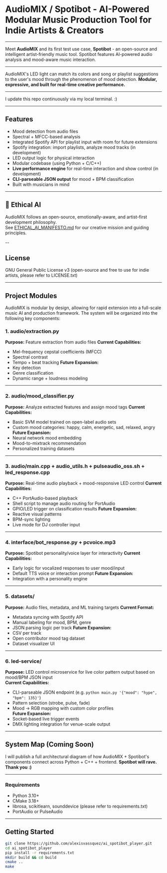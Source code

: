 # AudioMIX / Spotibot - AI-Powered Modular Music Production Tool for Indie Artists & Creators 

---

Meet **AudioMIX** and its first test use case, **Spotibot** - an open-source and intelligent artist-friendly music tool. Spotibot features AI-powered audio analysis and mood-aware music interaction.

---

AudioMIX's LED light can match its colors and song or playlist suggestions to the user's mood through the phenomenon of mood detection. 
**Modular, expressive, and built for real-time creative performance.**

---

I update this repo continuously via my local terminal. :)

---

## Features
- Mood detection from audio files
- Spectral + MFCC-based analysis
- Integrated Spotify API for playlist input with room for future extensions
- Spotify integration: import playlists, analyze mood tracks (in development)
- LED output logic for physical interaction
- Modular codebase (using Python + C/C++)
- **Live performance engine** for real-time interaction and show control (in development)
- **CLI-parseable JSON output** for mood + BPM classification
- Built with musicians in mind

---
## 📜 Ethical AI
AudioMIX follows an open-source, emotionally-aware, and artist-first development philosophy.  
See [ETHICAL_AI_MANIFESTO.md](./ETHICAL_AI_MANIFESTO.md) for our creative mission and guiding principles.

--

## License
GNU General Public License v3 (open-source and free to use for indie artists, please refer to LICENSE.txt)

---

## Project Modules
AudioMIX is modular by design, allowing for rapid extension into a full-scale music AI and production framework. The system will be organized into the following key components:

### 1. audio/extraction.py
**Purpose:** Feature extraction from audio files
**Current Capabilities:**
- Mel-frequency cepstal coefficients (MFCC)
- Spectral contrast
- Tempo + beat tracking
**Future Expansion:**
- Key detection
- Genre classification
- Dynamic range + loudness modeling

---

### 2. audio/mood_classifier.py
**Purpose:** Analyze extracted features and assign mood tags
**Current Capabilities:**
- Basic SVM model trained on open-label audio sets
- Custom mood categories: happy, calm, energetic, sad, relaxed, angry
**Future Expansion:**
- Neural network mood embedding
- Mood-to-mixtrack recommendation
- Personalized training datasets

---

### 3. audio/main.cpp + audio_utils.h + pulseaudio_oss.sh + led_response.cpp
**Purpose:** Real-time audio playback + mood-responsive LED control
**Current Capabilities:**
- C++ PortAudio-based playback 
- Shell script to manage audio routing for PortAudio
- GPIO/LED trigger on classification results
**Future Expansion:**
- Reactive visual patterns
- BPM-sync lighting
- Live mode for DJ controller input

---

### 4. interface/bot_response.py + pcvoice.mp3
**Purpose:** Spotibot personality/voice layer for interactivity
**Current Capabilities:**
- Early logic for vocalized responses to user mood/input
- Default TTS voice or interaction prompt
**Future Expansion:**
- Integration with a personality engine

---

### 5. datasets/
**Purpose:** Audio files, metadata, and ML training targets
**Current Format:**
- Metadata syncing with Spotify API
- Manual labeling for mood, BPM, genre
- JSON parsing logic per track
**Future Expansion:**
- CSV per track
- Open contributor mood tag dataset
- Dataset visualizer UI

---

### 6. led-service/
**Purpose:** LED control microservice for live color pattern output based on mood/BPM JSON input  
**Current Capabilities:**
- CLI-parseable JSON endpoint (e.g. `python main.py '{"mood": "hype", "bpm": 135}'`)
- Pattern selection (strobe, pulse, fade)
- Mood → RGB mapping with custom color profiles  
**Future Expansion:**
- Socket-based live trigger events
- DMX lighting integration for venue-scale output

---

## System Map (Coming Soon)
I will publish a full architectural diagram of how AudioMIX + Spotibot's components connect across Python + C++ + frontend.
**Spotibot will rave. Thank you :)**

---

### Requirements
- Python 3.10+
- CMake 3.18+
- librosa, scikitlearn, sounddevice (please refer to requirements.txt)
- PortAudio or PulseAudio

---

## Getting Started
```bash
git clone https://github.com/alexisvassquez/ai_spotibot_player.git
cd ai_spotibot_player
pip install -r requirements.txt
mkdir build && cd build
cmake ..
make
```
